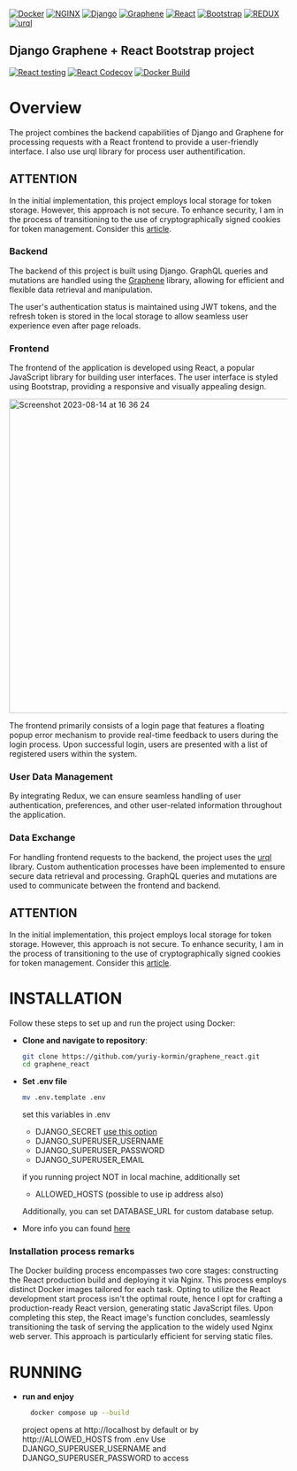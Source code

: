 [![Docker](https://img.shields.io/badge/-Docker-2496ED?style=for-the-badge&logo=docker&logoColor=white)](https://docs.docker.com/com)
[![NGINX](https://img.shields.io/badge/Nginx-269539?style=for-the-badge&logo=nginx&logoColor=white)](https://www.nginx.com)
[![Django](https://img.shields.io/badge/-Django-092E20?style=for-the-badge&logo=django&logoColor=white)](https://www.djangoproject.com/)
[![Graphene](https://img.shields.io/badge/-Graphene-E10098?style=for-the-badge&logo=graphql&logoColor=white)](https://graphene-python.org/)
[![React](https://img.shields.io/badge/-React-61DAFB?style=for-the-badge&logo=react&logoColor=white)](https://reactjs.org/)
[![Bootstrap](https://img.shields.io/badge/-Bootstrap-7952B3?style=for-the-badge&logo=bootstrap&logoColor=white)](https://getbootstrap.com/)
[![REDUX](https://img.shields.io/badge/Redux-593D88?style=for-the-badge&logo=redux&logoColor=white)](https://redux.js.org)
[![urql](https://img.shields.io/badge/-urql-blue?style=for-the-badge&logo=urql&logoColor=white)](https://formidable.com/open-source/urql/)


## Django Graphene + React Bootstrap project

[![React testing](https://github.com/yuriy-kormin/graphene_react/actions/workflows/front_tests.yml/badge.svg)](https://github.com/yuriy-kormin/graphene_react/actions/workflows/front_tests.yml)
[![React Codecov](https://codecov.io/gh/yuriy-kormin/graphene_react/branch/master/graph/badge.svg?token=O5TX5CE9XH)](https://codecov.io/gh/yuriy-kormin/graphene_react)
[![Docker Build](https://github.com/yuriy-kormin/graphene_react/actions/workflows/docker-build-test.yml/badge.svg)](https://github.com/yuriy-kormin/graphene_react/actions/workflows/docker-build-test.yml)


# Overview

The project combines the backend capabilities of Django and Graphene for 
processing requests with a React frontend to provide a user-friendly 
interface. I also use urql library for process user authentification.

## ATTENTION

In the initial implementation, this project employs local storage for token 
storage. However, this approach is not secure. To enhance security, 
I am in the process of transitioning to the use of cryptographically signed 
cookies for token management.
Consider this [article](https://www.rdegges.com/2018/please-stop-using-local-storage/).

### Backend

The backend of this project is built using Django. GraphQL queries and
mutations are handled using the [Graphene](https://graphene-python.org/) library, allowing for efficient 
and flexible data retrieval and manipulation.

The user's authentication status is maintained using JWT tokens,
and the refresh token is stored in the local storage to allow seamless user
experience even after page reloads.

### Frontend

The frontend of the application is developed using React, a popular JavaScript 
library for building user interfaces. The user interface is styled using 
Bootstrap, providing a responsive and visually appealing design.

<img width="568" alt="Screenshot 2023-08-14 at 16 36 24" src="https://github.com/yuriy-kormin/graphene_react/assets/96548294/fdf11a61-5116-4176-b8d0-486133efe2e1">

The frontend primarily consists of a login page that features a floating popup
error mechanism to provide real-time feedback to users during the login process.
Upon successful login, users are presented with a list of registered users 
within the system.

### User Data Management

By integrating Redux, we can ensure seamless handling of user authentication,
preferences, and other user-related information throughout the application.

### Data Exchange 

For handling frontend requests to the backend, the project uses the [urql](https://formidable.com/open-source/urql/) 
library. Custom authentication processes have been implemented to ensure secure 
data retrieval and processing. GraphQL queries and mutations are used to 
communicate between the frontend and backend.

## ATTENTION

In the initial implementation, this project employs local storage for token 
storage. However, this approach is not secure. To enhance security, 
I am in the process of transitioning to the use of cryptographically signed 
cookies for token management.
Consider this [article](https://www.rdegges.com/2018/please-stop-using-local-storage/).

# INSTALLATION

Follow these steps to set up and run the project using Docker:

- **Clone and navigate to repository**: 

   ```bash
   git clone https://github.com/yuriy-kormin/graphene_react.git
   cd graphene_react
   ```
- **Set .env file**
    ```bash
    mv .env.template .env
    ```
  
  set this variables in .env
  
  - DJANGO_SECRET [use this option](https://djecrety.ir)
  - DJANGO_SUPERUSER_USERNAME
  - DJANGO_SUPERUSER_PASSWORD
  - DJANGO_SUPERUSER_EMAIL

  if you running project NOT in local machine, additionally set
  - ALLOWED_HOSTS (possible to use ip address also)
  
  Additionally, you can set DATABASE_URL for custom database setup. 
- More info you can found [here](https://github.com/jazzband/dj-database-url#url-schema)

### Installation process remarks

The Docker building process encompasses two core stages: constructing the 
React production build and deploying it via Nginx. This process employs
distinct Docker images tailored for each task. Opting to utilize the React 
development start process isn't the optimal route, hence I opt for crafting 
a production-ready React version, generating static JavaScript files.
Upon completing this step, the React image's function concludes,
seamlessly transitioning the task of serving the application to the widely
used Nginx web server. This approach is particularly efficient for serving 
static files.

# RUNNING  

  - **run and enjoy**
    ```bash
      docker compose up --build
    ```
    project opens at http://localhost by default or by http://ALLOWED_HOSTS from .env
Use  DJANGO_SUPERUSER_USERNAME and DJANGO_SUPERUSER_PASSWORD to access


